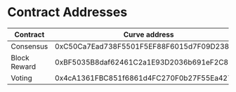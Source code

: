 # Contract Addresses

| Contract     | Curve address                               | Curve Testnet address                     |
| ------------ | ------------------------------------------- | ------------------------------------------ |
| Consensus    | 0xC50Ca7Ead738F5501F5EF88F6015d7F09D238F95  | 0x7991Ed3a5Dab1D120182FD406f3aB4d8FB7Fa018 |
| Block Reward | 0xBF5035B8daf62461C2a1E93D2036b691eF2C8aF5  | 0x29d80Bc8bD0C7Cf645f40db6706Ec8293786cd24 |
| Voting       | 0x4cA1361FBC851f6861d4FC270F0b27F55Ea427d5  | 0x54BfBde732F8992425b3E618ca6c0d9Ad7cBb312 |
